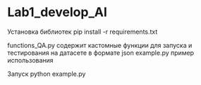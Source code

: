 # Lab1_develop_AI

Установка библиотек
pip install -r requirements.txt

functions_QA.py содержит кастомные функции для запуска и тестирования на датасете в формате json
example.py пример использования   

Запуск 
python example.py

